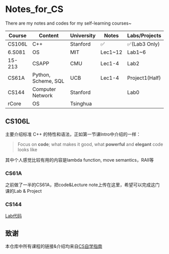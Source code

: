 # Notes_for_CS

There are my notes and codes for my self-learning courses~

| Course | Content             | University | Notes   | Labs/Projects  |
| ------ | ------------------- | ---------- | ------- | -------------- |
| CS106L | C++                 | Stanford   | ✅       | ✅(Lab3 Only)   |
| 6.S081 | OS                  | MIT        | Lec1~12 | Lab1~6         |
| 15-213 | CSAPP               | CMU        | Lec1-4  | Lab2           |
| CS61A  | Python, Scheme, SQL | UCB        | Lec1-4  | Project1(Half) |
| CS144  | Computer Network    | Stanford   |         | Lab0           |
| rCore  | OS                  | Tsinghua   |         |                |

## CS106L

主要介绍标准 C++ 的特性和语法，正如第一节课Intro中介绍的一样：

>  Focus on **code**; what makes it good, what **powerful** and **elegant** code looks like

其中个人感觉比较有用的内容是lambda function, move semantics，RAII等

### CS61A

之前做了一半的CS61A，把code&Lecture note上传在这里，希望可以完成这门课的Lab & Project

### CS144

[Lab代码](https://github.com/XMTX2036/2021_CS144_Project)

## 致谢

本仓库中所有课程的链接&介绍均来自[CS自学指南](https://csdiy.wiki/)


